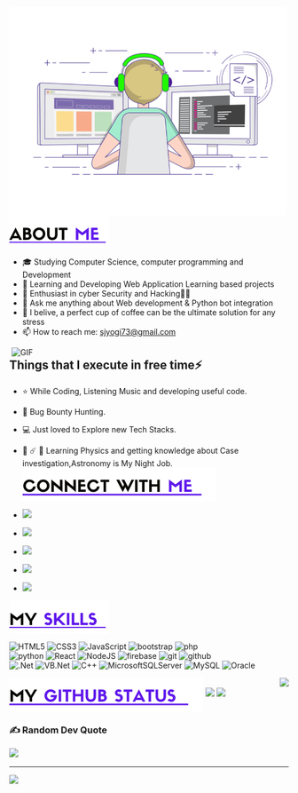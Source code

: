 <img align="left" alt="GIF" src="gif3.gif" width="500"/>
<img align="center" src="about.png?raw=true"/>

- :mortar_board: Studying Computer Science, computer programming and Development
- 🔭 Learning and Developing Web Application Learning based projects 
- 🌱 Enthusiast in cyber Security and Hacking🐱‍👤
- 💬 Ask me anything about Web development & Python bot integration
- 🍵 I belive, a perfect cup of coffee can be the ultimate solution for any stress
- 📫 How to reach me: sjyogi73@gmail.com

<img align="right" alt="GIF" src="data-science.gif" width="500"/>


## Things that I execute in free time⚡
- ⭐️ While Coding, Listening Music and developing useful code.
- :closed_lock_with_key: Bug Bounty Hunting.
- :computer: Just loved to Explore new Tech Stacks.
- 🌌 ☄️ 🔭 Learning Physics and getting knowledge about Case investigation,Astronomy is My Night Job.
  <img align="center" src="connect.png?raw=true"/>

- <a href="https://www.instagram.com/sjyogi73/"><img src="https://img.shields.io/badge/instagram%20@sjyogi73-DD2476?style=for-the-badge&logo=instagram&logoColor=white"/></a>
- <a href="https://facebook.com/yogeshwaransaravanan"><img src="https://img.shields.io/badge/facebook%20@yogeshwaransaravanan-344E86?style=for-the-badge&logo=facebook&logoColor=white"/></a>
- <a href="https://twitter.com/war_yogi?t=HQfXHuqBmmu7_QlX9_K1sg&s=09"><img src="https://img.shields.io/badge/twitter%20@war_yogi-0D95E8?style=for-the-badge&logo=twitter&logoColor=white"/></a>
- <a href="https://linkedin.com/in/www.linkedin.com/in/yogeshwaran-s-37939021a"><img height="30px" src="https://img.shields.io/badge/My%20Linkedin:%20yogeshwaran-8E2DE2?style=for-the-badge&logo=linkedin&logoColor=white"/></a>
- <a href="https://youtube.com/c/https://www.youtube.com/channel/UCP23FSqQPw2bAFsNrgCYA5A"><img height="30px" src="https://img.shields.io/badge/YouTube-%23FF0000.svg?logo=YouTube&logoColor=white"/></a>

<img align="center" src="skills.png?raw=true">

![HTML5](https://img.shields.io/badge/html%205-grey?style=for-the-badge&logo=html5&logoColor=white&labelColor=8E2DE2)
![CSS3](https://img.shields.io/badge/css%203-grey?style=for-the-badge&logo=css3&logoColor=white&labelColor=8E2DE2)
![JavaScript](https://img.shields.io/badge/-JavaScript-grey?style=for-the-badge&logo=javascript&logoColor=white&labelColor=8E2DE2)
![bootstrap](https://img.shields.io/badge/-bootstrap-grey?style=for-the-badge&logo=bootstrap&logoColor=white&labelColor=8E2DE2)
![php](https://img.shields.io/badge/-php-grey?style=for-the-badge&logo=php&logoColor=white&labelColor=8E2DE2)
<br>
![python](https://img.shields.io/badge/Python-grey?style=for-the-badge&logo=python&logoColor=white&labelColor=8E2DE2)
![React](https://img.shields.io/badge/ReactJS-grey?style=for-the-badge&logo=react&logoColor=white&labelColor=8E2DE2)
![NodeJS](https://img.shields.io/badge/NodeJS-grey?style=for-the-badge&logo=node.js&logoColor=white&labelColor=8E2DE2)
![firebase](https://img.shields.io/badge/-firebase-grey?style=for-the-badge&logo=firebase&logoColor=white&labelColor=8E2DE2)
![git](https://img.shields.io/badge/-git-grey?style=for-the-badge&logo=git&logoColor=white&labelColor=8E2DE2)
![github](https://img.shields.io/badge/-github-grey?style=for-the-badge&logo=github&logoColor=white&labelColor=8E2DE2)
<br>
![.Net](https://img.shields.io/badge/.Net-grey?style=for-the-badge&logo=.net&logoColor=white&labelColor=8E2DE2)
![VB.Net](https://img.shields.io/badge/vb.Net-grey?style=for-the-badge&logo=vb.net&logoColor=white&labelColor=8E2DE2)
![C++](https://img.shields.io/badge/C++-grey?style=for-the-badge&logo=C%2B%2B&logoColor=white&labelColor=8E2DE2)
![MicrosoftSQLServer](https://img.shields.io/badge/MicrosoftSQLServer-grey?style=for-the-badge&logo=microsoft%20sql%20server&logoColor=white&labelColor=8E2DE2)
![MySQL](https://img.shields.io/badge/MySQL-grey?style=for-the-badge&logo=mysql&logoColor=white&labelColor=8E2DE2) 
![Oracle](https://img.shields.io/badge/Oracle-grey?style=for-the-badge&logo=oracle&logoColor=white&labelColor=8E2DE2)

<img align="center" src="git.png?raw=true"/>

<img align="right" src="https://github-readme-stats-sigma-five.vercel.app/api/top-langs/?username=sjyogi73&langs_count=8&theme=radical&title_color=8E2DE2&text_color=fff"/>
<img src="https://github-readme-stats-sigma-five.vercel.app/api?username=sjyogi73&show_icons=true&bg_color=30,e94393,6e25db&title_color=fff&text_color=fff&icon_color=8E2DE2">
<img src="https://github-profile-trophy.vercel.app/?username=sjyogi73&theme=monokai" />

### ✍️ Random Dev Quote
![](https://quotes-github-readme.vercel.app/api?type=horizontal&theme=radical)

---
[![](https://visitcount.itsvg.in/api?id=sjyogi73&icon=1&color=1)](https://visitcount.itsvg.in)
